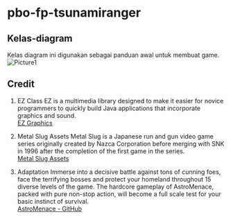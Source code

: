# pbo-fp-tsunamiranger

## Kelas-diagram
Kelas diagram ini digunakan sebagai panduan awal untuk membuat game. <br/>
![Picture1](https://user-images.githubusercontent.com/89353307/143297555-51d444af-5aa1-4a1b-acaa-ddb27f64e2f9.png)

## Credit

 1. EZ Class
	 EZ is a multimedia library designed to make it easier for novice programmers to quickly build Java applications that incorporate graphics and sound. <br/>
	 [EZ Graphics](http://www2.hawaii.edu/~dylank/ics111/)
	 
 2. Metal Slug Assets
	 Metal Slug is a Japanese run and gun video game series originally created by Nazca Corporation before merging with SNK in 1996 after the completion of the first game in the series. <br/>
	 [Metal Slug Assets](https://www.spriters-resource.com/neo_geo_ngcd/ms3/)
 3. Adaptation
	 Immerse into a decisive battle against tons of cunning foes, face the terrifying bosses and protect your homeland throughout 15 diverse levels of the game. The hardcore gameplay of AstroMenace, packed with pure non-stop action, will become a full scale test for your basic instinct of survival. <br/>
	[AstroMenace - GitHub](https://github.com/viewizard/astromenace.git)
